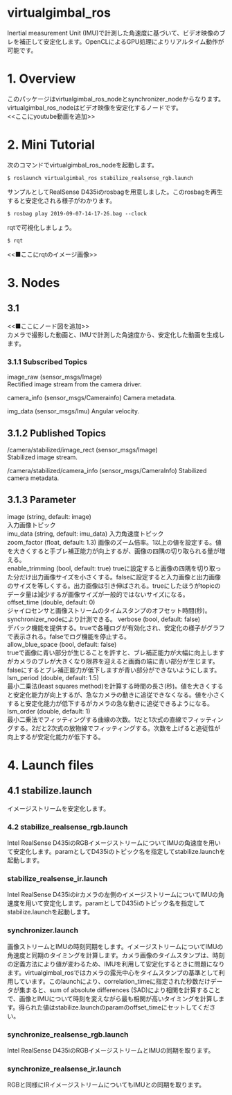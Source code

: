 # virtualgimbal_ros
Inertial measurement Unit (IMU)で計測した角速度に基づいて、ビデオ映像のブレを補正して安定化します。OpenCLによるGPU処理によりリアルタイム動作が可能です。  
  
# 1. Overview  
このパッケージはvirtualgimbal_ros_nodeとsynchronizer_nodeからなります。virtualgimbal_ros_nodeはビデオ映像を安定化するノードです。  
<<ここにyoutube動画を追加>>  
# 2. Mini Tutorial
次のコマンドでvirtualgimbal_ros_nodeを起動します。
```
$ roslaunch virtualgimbal_ros stabilize_realsense_rgb.launch
```
サンプルとしてRealSense D435iのrosbagを用意しました。このrosbagを再生すると安定化される様子がわかります。  
```
$ rosbag play 2019-09-07-14-17-26.bag --clock
```
rqtで可視化しましょう。  
```  
$ rqt  
```  
<<■ここにrqtのイメージ画像>>  
# 3. Nodes
## 3.1
<<■ここにノード図を追加>>  
カメラで撮影した動画と、IMUで計測した角速度から、安定化した動画を生成します。

### 3.1.1 Subscribed Topics
image_raw (sensor_msgs/Image)  
  Rectified image stream from the camera driver.

camera_info (sensor_msgs/Camerainfo)
  Camera metadata.

img_data (sensor_msgs/Imu)
  Angular velocity.  

## 3.1.2 Published Topics
/camera/stabilized/image_rect (sensor_msgs/Image)  
  Stabilized image stream.  
  
/camera/stabilized/camera_info (sensor_msgs/CameraInfo)
  Stabilized camera metadata.  
  
## 3.1.3 Parameter  

image (string, default: image)  
  入力画像トピック  
imu_data (string, default: imu_data)
  入力角速度トピック  
zoom_factor (float, default: 1.3)
  画像のズーム倍率。1以上の値を設定する。値を大きくすると手ブレ補正能力が向上するが、画像の四隅の切り取られる量が増える。  
enable_trimming (bool, default: true)
  trueに設定すると画像の四隅を切り取った分だけ出力画像サイズを小さくする。falseに設定すると入力画像と出力画像のサイズを等しくする。出力画像は引き伸ばされる。trueにしたほうがtopicのデータ量は減少するが画像サイズが一般的ではないサイズになる。  
offset_time (double, default: 0)  
  ジャイロセンサと画像ストリームのタイムスタンプのオフセット時間(秒)。synchronizer_nodeにより計測できる。
verbose (bool, default: false)  
  デバック機能を提供する。trueで各種ログが有効化され、安定化の様子がグラフで表示される。falseでログ機能を停止する。  
allow_blue_space (bool, default: false)  
  trueで画像に青い部分が生じることを許すと、ブレ補正能力が大幅に向上しますがカメラのブレが大きくなり限界を迎えると画面の端に青い部分が生じます。falseにするとブレ補正能力が低下しますが青い部分ができないようにします。  
lsm_period (double, default: 1.5)  
  最小二乗法(least squares method)を計算する時間の長さ(秒)。値を大きくすると安定化能力が向上するが、急なカメラの動きに追従できなくなる。値を小さくすると安定化能力が低下するがカメラの急な動きに追従できるようになる。  
lsm_order (double, default: 1)  
  最小二乗法でフィッティングする曲線の次数。1だと1次式の直線でフィッティングする。2だと2次式の放物線でフィッティングする。次数を上げると追従性が向上するが安定化能力が低下する。

# 4. Launch files
## 4.1 stabilize.launch
イメージストリームを安定化します。  

### 4.2 stabilize_realsense_rgb.launch
Intel RealSense D435iのRGBイメージストリームについてIMUの角速度を用いて安定化します。paramとしてD435iのトピック名を指定してstabilize.launchを起動します。

### stabilize_realsense_ir.launch
Intel RealSense D435iのirカメラの左側のイメージストリームについてIMUの角速度を用いて安定化します。paramとしてD435iのトピック名を指定してstabilize.launchを起動します。

### synchronizer.launch
画像ストリームとIMUの時刻同期をします。イメージストリームについてIMUの角速度と同期のタイミングを計算します。カメラ画像のタイムスタンプは、時刻の定義方法により値が変わるため、IMUを利用して安定化するときに問題になります。virtualgimbal_rosではカメラの露光中心をタイムスタンプの基準として利用しています。このlaunchにより、correlation_timeに指定された秒数だけデータが集まると、sum of absolute differences (SAD)により相関を計算することで、画像とIMUについて時刻を変えながら最も相関が高いタイミングを計算します。得られた値はstabilize.launchのparamのoffset_timeにセットしてください。

### synchronize_realsense_rgb.launch
Intel RealSense D435iのRGBイメージストリームとIMUの同期を取ります。

### synchronize_realsense_ir.launch
RGBと同様にIRイメージストリームについてもIMUとの同期を取ります。


